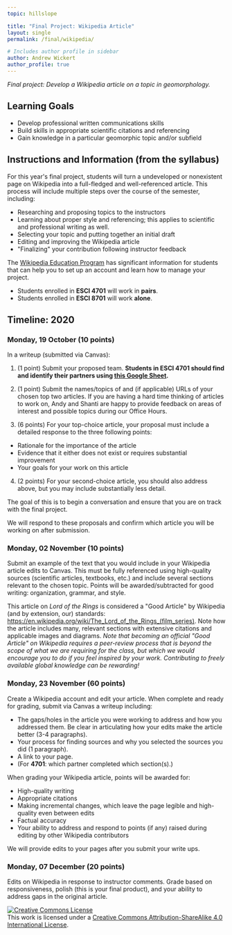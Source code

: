 ```yaml
---
topic: hillslope

title: "Final Project: Wikipedia Article"
layout: single
permalink: /final/wikipedia/

# Includes author profile in sidebar
author: Andrew Wickert
author_profile: true
---
```


*Final project: Develop a Wikipedia article on a topic in geomorphology.*

## Learning Goals

* Develop professional written communications skills
* Build skills in appropriate scientific citations and referencing
* Gain knowledge in a particular geomorphic topic and/or subfield


## Instructions and Information (from the syllabus)

For this year's final project, students will turn a undeveloped or nonexistent page on Wikipedia into a full-fledged and well-referenced article. This process will include multiple steps over the course of the semester, including:

* Researching and proposing topics to the instructors
* Learning about proper style and referencing; this applies to scientific and professional writing as well.
* Selecting your topic and putting together an initial draft
* Editing and improving the Wikipedia article
* "Finalizing" your contribution following instructor feedback

The [Wikipedia Education Program](https://en.wikipedia.org/wiki/Wikipedia:Education_program/Students) has significant information for students that can help you to set up an account and learn how to manage your project.

* Students enrolled in **ESCI 4701** will work in **pairs**.
* Students enrolled in **ESCI 8701** will work **alone**.

## Timeline: 2020

### Monday, 19 October (10 points)
In a writeup (submitted via Canvas):

1. (1 point) Submit your proposed team. **Students in ESCI 4701 should find and identify their partners using [this Google Sheet](https://docs.google.com/spreadsheets/d/15gwpIMKyvwpebpdIjP0Gq6Rh90nEx4ebLWd7CL47I_U/edit?usp=sharing).**

2. (1 point) Submit the names/topics of and (if applicable) URLs of your chosen top two articles. If you are having a hard time thinking of articles to work on, Andy and Shanti are happy to provide feedback on areas of interest and possible topics during our Office Hours.

3. (6 points) For your top-choice article, your proposal must include a detailed response to the three following points:
  * Rationale for the importance of the article
  * Evidence that it either does not exist or requires substantial improvement
  * Your goals for your work on this article

4. (2 points) For your second-choice article, you should also address above, but you may include substantially less detail.

The goal of this is to begin a conversation and ensure that you are on track with the final project.

We will respond to these proposals and confirm which article you will be working on after submission.

### Monday, 02 November (10 points)

Submit an example of the text that you would include in your Wikipedia article edits to Canvas. This must be fully referenced using high-quality sources (scientific articles, textbooks, etc.) and include several sections relevant to the chosen topic. Points will be awarded/subtracted for good writing: organization, grammar, and style.

This article on *Lord of the Rings* is considered a "Good Article" by Wikipedia (and by extension, our) standards: https://en.wikipedia.org/wiki/The_Lord_of_the_Rings_(film_series). Note how the article includes many, relevant sections with extensive citations and applicable images and diagrams. *Note that becoming an official "Good Article" on Wikipedia requires a peer-review process that is beyond the scope of what we are requiring for the class, but which we would encourage you to do if you feel inspired by your work. Contributing to freely available global knowledge can be rewarding!*

### Monday, 23 November (60 points)

Create a Wikipedia account and edit your article. When complete and ready for grading, submit via Canvas a writeup including:
* The gaps/holes in the article you were working to address and how you addressed them. Be clear in articulating how your edits make the article better (3-4 paragraphs).
* Your process for finding sources and why you selected the sources you did (1 paragraph).
* A link to your page.
* (For **4701**: which partner completed which section(s).)

When grading your Wikipedia article, points will be awarded for:
* High-quality writing
* Appropriate citations
* Making incremental changes, which leave the page legible and high-quality even between edits
* Factual accuracy
* Your ability to address and respond to points (if any) raised during editing by other Wikipedia contributors

We will provide edits to your pages after you submit your write ups.

### Monday, 07 December (20 points)

Edits on Wikipedia in response to instructor comments. Grade based on responsiveness, polish (this is your final product), and your ability to address  gaps in the original article.


<a rel="license" href="http://creativecommons.org/licenses/by-sa/4.0/"><img alt="Creative Commons License" style="border-width:0" src="https://i.creativecommons.org/l/by-sa/4.0/88x31.png" /></a><br />This work is licensed under a <a rel="license" href="http://creativecommons.org/licenses/by-sa/4.0/">Creative Commons Attribution-ShareAlike 4.0 International License</a>.

